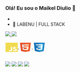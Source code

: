 ### Olá! Eu sou o Maikel Diulio 👋


-
- 🌱 LABENU | FULL STACK
 

<div>
  <a href="https://github.com/maikeldiulio">
  <img height="180em" src="https://github-readme-stats.vercel.app/api?username=maikeldiulio&show_icons=true&theme=noctis_minimus&include_all_commits=true&count_private=true"/>
  <img height="180em" src="https://github-readme-stats.vercel.app/api/top-langs/?username=maikeldiulio&layout=compact&langs_count=7&theme=noctis_minimus"/>
</div>

<div style="display: inline_block"><br>
  <img align="center" alt="maikel-Js" height="30" width="40" src="https://raw.githubusercontent.com/devicons/devicon/master/icons/javascript/javascript-plain.svg">
  <img align="center" alt="maikel-HTML" height="30" width="40" src="https://raw.githubusercontent.com/devicons/devicon/master/icons/html5/html5-original.svg">
  <img align="center" alt="maikel-CSS" height="30" width="40" src="https://raw.githubusercontent.com/devicons/devicon/master/icons/css3/css3-original.svg">
  <img align="right"  height="150" style="border-radius:50px;" 
</div>

##

<div> 
  <a href=https://www.instagram.com/maikel_diulio/ target="_blank"><img src="https://img.shields.io/badge/-Instagram-%23E4405F?style=for-the-badge&logo=instagram&logoColor=white" target="_blank"></a>
 <a href="https://discord.gg/wagxzStdcR(https://discord.com/channels/@me)" target="_blank"><img src="https://img.shields.io/badge/Discord-7289DA?style=for-the-badge&logo=discord&logoColor=white" target="_blank"></a> 
  <a href = "maikeltecba@gmail.com"><img src="https://img.shields.io/badge/-Gmail-%23333?style=for-the-badge&logo=gmail&logoColor=white" target="_blank"></a>
  <a href="https://www.linkedin.com/in/maikel-diulio-5a3a49212/)" target="_blank"><img src="https://img.shields.io/badge/-LinkedIn-%230077B5?style=for-the-badge&logo=linkedin&logoColor=white" target="_blank"></a> 
 
</div>

